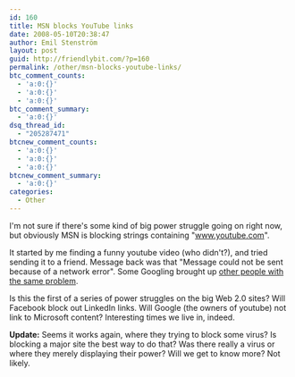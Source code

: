 ```yaml
---
id: 160
title: MSN blocks YouTube links
date: 2008-05-10T20:38:47
author: Emil Stenström
layout: post
guid: http://friendlybit.com/?p=160
permalink: /other/msn-blocks-youtube-links/
btc_comment_counts:
  - 'a:0:{}'
  - 'a:0:{}'
  - 'a:0:{}'
btc_comment_summary:
  - 'a:0:{}'
dsq_thread_id:
  - "205287471"
btcnew_comment_counts:
  - 'a:0:{}'
  - 'a:0:{}'
  - 'a:0:{}'
btcnew_comment_summary:
  - 'a:0:{}'
categories:
  - Other
---
```

I'm not sure if there's some kind of big power struggle going on right now, but obviously MSN is blocking strings containing "www.youtube.com".

It started by me finding a funny youtube video (who didn't?), and tried sending it to a friend. Message back was that "Message could not be sent because of a network error". Some Googling brought up [other people with the same problem](http://www.istartedsomething.com/20080510/windows-live-messenger-blocks-wwwyoutubecom/).

Is this the first of a series of power struggles on the big Web 2.0 sites? Will Facebook block out LinkedIn links. Will Google (the owners of youtube) not link to Microsoft content? Interesting times we live in, indeed.

**Update:** Seems it works again, where they trying to block some virus? Is blocking a major site the best way to do that? Was there really a virus or where they merely displaying their power? Will we get to know more? Not likely.
